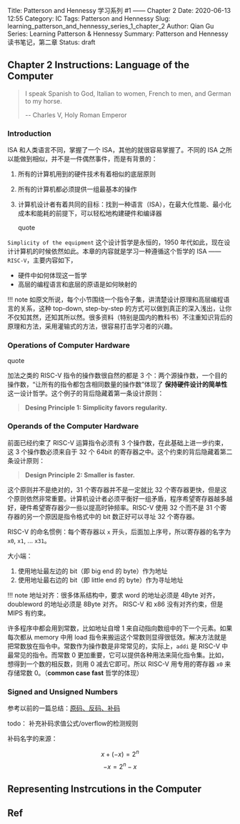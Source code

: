 Title: Patterson and Hennessy 学习系列 #1 —— Chapter 2
Date: 2020-06-13 12:55
Category: IC
Tags: Patterson and Hennessy
Slug: learning_patterson_and_hennessy_series_1_chapter_2
Author: Qian Gu
Series: Learning Patterson & Hennessy
Summary: Patterson and Hennessy 读书笔记，第二章
Status: draft

## Chapter 2 Instructions: Language of the Computer

> I speak Spanish to God, Italian to women, French to men, and German to my horse.
> 
>   -- Charles V, Holy Roman Emperor

### Introduction

ISA 和人类语言不同，掌握了一个 ISA，其他的就很容易掌握了。不同的 ISA 之所以能做到相似，并不是一件偶然事件，而是有背景的：

1. 所有的计算机用到的硬件技术有着相似的底层原则
2. 所有的计算机都必须提供一组最基本的操作
3. 计算机设计者有着共同的目标：找到一种语言（ISA），在最大化性能、最小化成本和能耗的前提下，可以轻松地构建硬件和编译器

    quote

`Simplicity of the equipment` 这个设计哲学是永恒的，1950 年代如此，现在设计计算机的时候依然如此。本章的内容就是学习一种遵循这个哲学的 ISA —— `RISC-V`，主要内容如下，

+ 硬件中如何体现这一哲学
+ 高层的编程语言和底层的原语是如何映射的

!!! note
    如原文所说，每个小节围绕一个指令子集，讲清楚设计原理和高层编程语言的关系，这种 top-down, step-by-step 的方式可以做到真正的深入浅出，让你不仅知其然，还知其所以然。很多资料（特别是国内的教科书）不注重知识背后的原理和方法，采用灌输式的方法，很容易打击学习者的兴趣。

### Operations of Computer Hardware

quote

加法之类的 RISC-V 指令的操作数很自然的都是 3 个：两个源操作数，一个目的操作数，“让所有的指令都包含相同数量的操作数”体现了 **保持硬件设计的简单性** 这一设计哲学。这个例子的背后隐藏着第一条设计原则：

> **Desing Principle 1: Simplicity favors regularity.**

### Operands of the Computer Hardware

前面已经约束了 RISC-V 运算指令必须有 3 个操作数，在此基础上进一步约束，这 3 个操作数必须来自于 32 个 64bit 的寄存器之中。这个约束的背后隐藏着第二条设计原则：

> **Design Principle 2: Smaller is faster.**

这个原则并不是绝对的，31 个寄存器并不是一定就比 32 个寄存器更快，但是这个原则依然非常重要。计算机设计者必须平衡好一组矛盾，程序希望寄存器越多越好，硬件希望寄存器少一些以提高时钟频率。RISC-V 使用 32 个而不是 31 个寄存器的另一个原因是指令格式中的 bit 数正好可以寻址 32 个寄存器。

RISC-V 的命名惯例：每个寄存器以 `x` 开头，后面加上序号，所以寄存器的名字为 `x0`, `x1`, ... `x31`。

大小端：
1. 使用地址最左边的 bit（即 big end 的 byte）作为地址
2. 使用地址最右边的 bit（即 little end 的 byte）作为寻址地址

!!! note
    地址对齐：很多体系结构中，要求 word 的地址必须是 4Byte 对齐，doubleword 的地址必须是 8Byte 对齐。
    RISC-V 和 x86 没有对齐约束，但是 MIPS 有约束。

许多程序中都会用到常数，比如地址自增 1 来自动指向数组中的下一个元素。如果每次都从 memory 中用 load 指令来搬运这个常数则显得很低效。解决方法就是把常数放在指令中。常数作为操作数是非常常见的，实际上，`addi` 是 RISC-V 中最常见的指令。而常数 0 更加重要，它可以提供各种用法来简化指令集。比如，想得到一个数的相反数，则用 0 减去它即可。所以 RISC-V 用专用的寄存器 `x0` 来存储常数 0。（**common case fast** 哲学的体现）

### Signed and Unsigned Numbers

参考以前的一篇总结：[原码、反码、补码](https://qiangu.cool/posts/cs/signed_number_representations.html)

todo： 补充补码求值公式/overflow的检测规则

补码名字的来源：

$$x + (-x) = 2^n$$
$$-x = 2^n - x$$

## Representing Instrcutions in the Computer


## Ref




